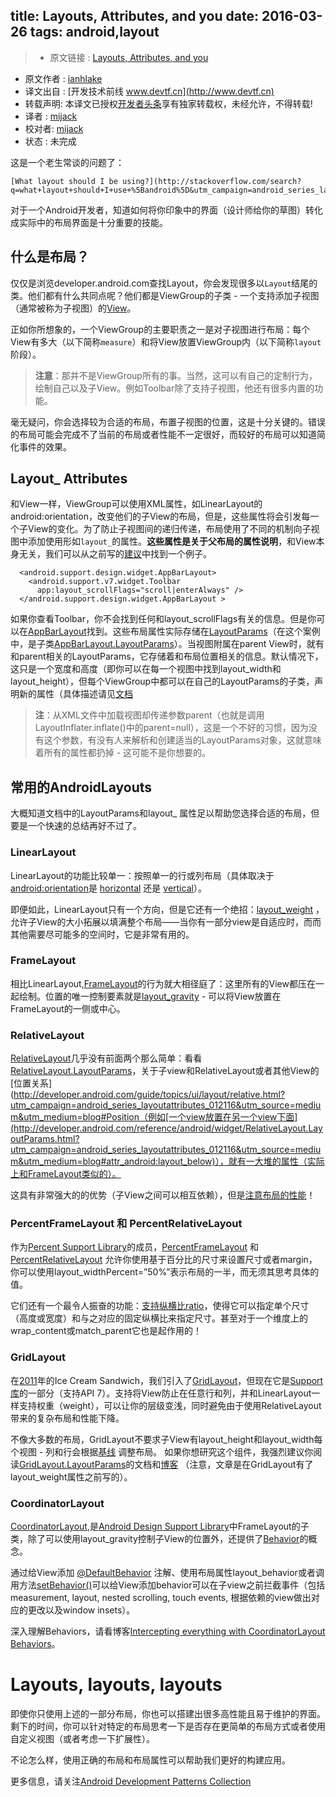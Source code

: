 title: Layouts, Attributes, and you
date: 2016-03-26
tags: android,layout
---

> * 原文链接 : [Layouts, Attributes, and you](https://medium.com/google-developers/layouts-attributes-and-you-9e5a4b4fe32c#.egixi9sq1)
* 原文作者 : [ianhlake](https://medium.com/@ianhlake)
* 译文出自 : [开发技术前线 www.devtf.cn](http://www.devtf.cn)
* 转载声明: 本译文已授权[开发者头条](http://toutiao.io/download)享有独家转载权，未经允许，不得转载!
* 译者 : [mijack](https://github.com/mijack)
* 校对者: [mijack](https://github.com/mijack)  
* 状态 :  未完成

这是一个老生常谈的问题了：

    [What layout should I be using?](http://stackoverflow.com/search?q=what+layout+should+I+use+%5Bandroid%5D&utm_campaign=android_series_layoutattributes_012116&utm_source=medium&utm_medium=blog)


对于一个Android开发者，知道如何将你印象中的界面（设计师给你的草图）转化成实际中的布局界面是十分重要的技能。

## 什么是布局？

仅仅是浏览developer.android.com查找Layout，你会发现很多以`Layout`结尾的类。他们都有什么共同点呢？他们都是ViewGroup的子类 - 一个支持添加子视图（通常被称为子视图）的[View](http://developer.android.com/reference/android/view/View.html?utm_campaign=android_series_layoutattributes_012116&utm_source=medium&utm_medium=blog)。

正如你所想象的，一个ViewGroup的主要职责之一是对子视图进行布局：每个View有多大（以下简称`measure`）和将View放置ViewGroup内（以下简称`layout`阶段）。

>**注意**：那并不是ViewGroup所有的事。当然，这可以有自己的定制行为，绘制自己以及子View。例如Toolbar除了支持子视图，他还有很多内置的功能。

毫无疑问，你会选择较为合适的布局，布置子视图的位置，这是十分关键的。错误的布局可能会完成不了当前的布局或者性能不一定很好，而较好的布局可以知道简化事件的效果。

## Layout_ Attributes

和View一样，ViewGroup可以使用XML属性，如LinearLayout的android:orientation，改变他们的子View的布局，但是，这些属性将会引发每一个子View的变化。为了防止子视图间的递归传递，布局使用了不同的机制向子视图中添加使用形如`layout_`的属性。**这些属性是关于父布局的属性说明**，和View本身无关，我们可以从之前写的[建议](https://plus.google.com/+IanLake/posts/Hepj6KynZD5?utm_campaign=android_series_layoutattributes_012116&utm_source=medium&utm_medium=blog)中找到一个例子。

```
  <android.support.design.widget.AppBarLayout>
    <android.support.v7.widget.Toolbar
      app:layout_scrollFlags="scroll|enterAlways" />
  </android.support.design.widget.AppBarLayout >
```

如果你查看Toolbar，你不会找到任何和layout_scrollFlags有关的信息。但是你可以在[AppBarLayout](http://developer.android.com/reference/android/support/design/widget/AppBarLayout.html?utm_campaign=android_series_layoutattributes_012116&utm_source=medium&utm_medium=blog)找到。这些布局属性实际存储在[LayoutParams](http://developer.android.com/reference/android/view/ViewGroup.LayoutParams.html?utm_campaign=android_series_layoutattributes_012116&utm_source=medium&utm_medium=blog)（在这个案例中，是子类[AppBarLayout.LayoutParams](http://developer.android.com/reference/android/support/design/widget/AppBarLayout.LayoutParams.html?utm_campaign=android_series_layoutattributes_012116&utm_source=medium&utm_medium=blog)）。当视图附属在parent View时，就有和parent相关的LayoutParams，它存储着和布局位置相关的信息。默认情况下，这只是一个宽度和高度（即你可以在每一个视图中找到layout_width和layout_height），但每个ViewGroup中都可以在自己的LayoutParams的子类，声明新的属性（具体描述请见[文档](http://developer.android.com/guide/topics/ui/declaring-layout.html?utm_campaign=android_series_layoutattributes_012116&utm_source=medium&utm_medium=blog#layout-params)

>**注**：从XML文件中加载视图却传递参数parent（也就是调用LayoutInflater.inflate()中的parent=null），这是一个不好的习惯，因为没有这个参数，有没有人来解析和创建适当的LayoutParams对象，这就意味着所有的属性都扔掉 - 这可能不是你想要的。

## 常用的AndroidLayouts

大概知道文档中的LayoutParams和layout_ 属性足以帮助您选择合适的布局，但要是一个快速的总结再好不过了。
### LinearLayout

LinearLayout的功能比较单一：按照单一的行或列布局（具体取决于[android:orientation](http://developer.android.com/reference/android/widget/LinearLayout.html?utm_campaign=android_series_layoutattributes_012116&utm_source=medium&utm_medium=blog#attr_android:orientation)是 [horizontal](http://developer.android.com/reference/android/widget/LinearLayout.html?utm_campaign=android_series_layoutattributes_012116&utm_source=medium&utm_medium=blog#HORIZONTAL) 还是 [vertical](http://developer.android.com/reference/android/widget/LinearLayout.html?utm_campaign=android_series_layoutattributes_012116&utm_source=medium&utm_medium=blog#VERTICAL)）。

即便如此，LinearLayout只有一个方向，但是它还有一个绝招：[layout_weight](http://developer.android.com/guide/topics/ui/layout/linear.html?utm_campaign=android_series_layoutattributes_012116&utm_source=medium&utm_medium=blog#Weight) ，允许子View的大小拓展以填满整个布局——当你有一部分view是自适应时，而而其他需要尽可能多的空间时，它是非常有用的。
### FrameLayout

相比LinearLayout,[FrameLayout](http://developer.android.com/reference/android/widget/FrameLayout.html?utm_campaign=android_series_layoutattributes_012116&utm_source=medium&utm_medium=blog)的行为就大相径庭了：这里所有的View都压在一起绘制。位置的唯一控制要素就是[layout_gravity](http://developer.android.com/reference/android/widget/FrameLayout.LayoutParams.html?utm_campaign=android_series_layoutattributes_012116&utm_source=medium&utm_medium=blog#attr_android:layout_gravity) - 可以将View放置在FrameLayout的一侧或中心。

### RelativeLayout


[RelativeLayout](http://developer.android.com/reference/android/widget/RelativeLayout.html?utm_campaign=android_series_layoutattributes_012116&utm_source=medium&utm_medium=blog)几乎没有前面两个那么简单：看看[RelativeLayout.LayoutParams](http://developer.android.com/reference/android/widget/RelativeLayout.LayoutParams.html?utm_campaign=android_series_layoutattributes_012116&utm_source=medium&utm_medium=blog)，关于子view和RelativeLayout或者其他View的[位置关系](http://developer.android.com/guide/topics/ui/layout/relative.html?utm_campaign=android_series_layoutattributes_012116&utm_source=medium&utm_medium=blog#Position（例如[一个view放置在另一个view下面](http://developer.android.com/reference/android/widget/RelativeLayout.LayoutParams.html?utm_campaign=android_series_layoutattributes_012116&utm_source=medium&utm_medium=blog#attr_android:layout_below)），就有一大堆的属性（实际上和FrameLayout类似的）。


这具有非常强大的的优势（子View之间可以相互依赖），但是[注意布局的性能](https://www.youtube.com/watch?v=dB3_vgS-Uqo?utm_campaign=android_series_layoutattributes_012116&utm_source=medium&utm_medium=blog)！

### PercentFrameLayout 和 PercentRelativeLayout

作为[Percent Support Library](https://plus.google.com/+AndroidDevelopers/posts/C8oaLunpEEj?utm_campaign=android_series_layoutattributes_012116&utm_source=medium&utm_medium=blog)的成员，[PercentFrameLayout](http://developer.android.com/reference/android/support/percent/PercentFrameLayout.html?utm_campaign=android_series_layoutattributes_012116&utm_source=medium&utm_medium=blog) 和 [PercentRelativeLayout](http://developer.android.com/reference/android/support/percent/PercentRelativeLayout.html?utm_campaign=android_series_layoutattributes_012116&utm_source=medium&utm_medium=blog) 允许你使用基于百分比的尺寸来设置尺寸或者margin，你可以使用layout_widthPercent=”50%”表示布局的一半，而无须其思考具体的值。


它们还有一个最令人振奋的功能：[支持纵横比ratio](https://plus.google.com/+AndroidDevelopers/posts/ZQS29a5yroK?utm_campaign=android_series_layoutattributes_012116&utm_source=medium&utm_medium=blog)，使得它可以指定单个尺寸（高度或宽度）和与之对应的固定纵横比来指定尺寸。甚至对于一个维度上的wrap_content或match_parent它也是起作用的！

### GridLayout


在[2011](http://android-developers.blogspot.com/2011/11/new-layout-widgets-space-and-gridlayout.html?utm_campaign=android_series_layoutattributes_012116&utm_source=medium&utm_medium=blog)年的Ice Cream Sandwich，我们引入了[GridLayout](http://developer.android.com/reference/android/support/v7/widget/GridLayout.html?utm_campaign=android_series_layoutattributes_012116&utm_source=medium&utm_medium=blog)，但现在它是[Support库](http://developer.android.com/tools/support-library/features.html?utm_campaign=android_series_layoutattributes_012116&utm_source=medium&utm_medium=blog#v7-gridlayout)的一部分（支持API 7）。支持将View防止在任意行和列，并和LinearLayout一样支持权重（weight），可以让你的层级变浅，同时避免由于使用RelativeLayout带来的复杂布局和性能下降。

不像大多数的布局，GridLayout不要求子View有layout_height和layout_width每个视图 - 列和行会根据[基线](http://developer.android.com/reference/android/support/v7/widget/GridLayout.Alignment.html?utm_campaign=android_series_layoutattributes_012116&utm_source=medium&utm_medium=blog) 调整布局。
如果你想研究这个组件，我强烈建议你阅读[GridLayout.LayoutParams](http://developer.android.com/reference/android/support/v7/widget/GridLayout.LayoutParams.html?utm_campaign=android_series_layoutattributes_012116&utm_source=medium&utm_medium=blog)的文档和[博客](http://android-developers.blogspot.com/2011/11/new-layout-widgets-space-and-gridlayout.html?utm_campaign=android_series_layoutattributes_012116&utm_source=medium&utm_medium=blog) （注意，文章是在GridLayout有了layout_weight属性之前写的）。

### CoordinatorLayout


[CoordinatorLayout](http://developer.android.com/reference/android/support/design/widget/CoordinatorLayout.html?utm_campaign=android_series_layoutattributes_012116&utm_source=medium&utm_medium=blog),是[Android Design Support Library](http://android-developers.blogspot.com/2015/05/android-design-support-library.html?utm_campaign=android_series_layoutattributes_012116&utm_source=medium&utm_medium=blog)中FrameLayout的子类，除了可以使用layout_gravity控制子View的位置外，还提供了[Behavior](http://developer.android.com/reference/android/support/design/widget/CoordinatorLayout.Behavior.html?utm_campaign=android_series_layoutattributes_012116&utm_source=medium&utm_medium=blog)的概念。

通过给View添加 [@DefaultBehavior](http://developer.android.com/reference/android/support/design/widget/CoordinatorLayout.DefaultBehavior.html?utm_campaign=android_series_layoutattributes_012116&utm_source=medium&utm_medium=blog) 注解、使用布局属性layout_behavior或者调用方法[setBehavior()](http://developer.android.com/reference/android/support/design/widget/CoordinatorLayout.LayoutParams.html?utm_campaign=android_series_layoutattributes_012116&utm_source=medium&utm_medium=blog#setBehavior%28android.support.design.widget.CoordinatorLayout.Behavior%29)可以给View添加behavior可以在子view之前拦截事件（包括measurement, layout, nested scrolling, touch events, 根据依赖的view做出对应的更改以及window insets）。

深入理解Behaviors，请看博客[Intercepting everything with CoordinatorLayout Behaviors](https://medium.com/google-developers/intercepting-everything-with-coordinatorlayout-behaviors-8c6adc140c26?utm_campaign=android_series_layoutattributes_012116&utm_source=medium&utm_medium=blog)。

# Layouts, layouts, layouts

即使你只使用上述的一部分布局，你也可以搭建出很多高性能且易于维护的界面。剩下的时间，你可以针对特定的布局思考一下是否存在更简单的布局方式或者使用自定义视图（或者考虑一下扩展性）。

不论怎么样，使用正确的布局和布局属性可以帮助我们更好的构建应用。

更多信息，请关注[Android Development Patterns Collection](https://plus.google.com/collection/sLR0p?utm_campaign=android_series_layoutattributes_012116&utm_source=medium&utm_medium=blog)
